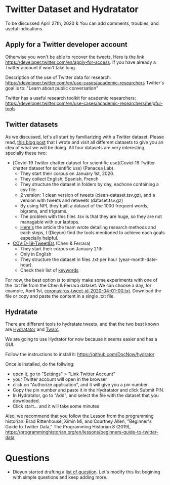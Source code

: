 # Twitter Dataset and Hydratator

To be discussed April 27th, 2020 & You can add comments, troubles, and useful indications.

## Apply for a Twitter developer account

Otherwise you won't be able to recover the tweets. Here is the link <https://developer.twitter.com/en/apply-for-access>. If you have already a Twitter account it won't take long.

Description of the use of Twitter data for research: <https://developer.twitter.com/en/use-cases/academic-researchers>
Twitter's goal is to: "Learn about public conversation"

Twitter has a useful research toolkit for academic researchers: <https://developer.twitter.com/en/use-cases/academic-researchers/helpful-tools>

## Twitter datasets 

As we discussed, let's all start by familiarizing with a Twitter dataset. Please read, [this blog post](https://covid.dh.miami.edu/2020/04/23/mining-twitter-and-covid-19-datasets/) that I wrote and visit all different datasets to give you an idea of what we will be doing. All four datasets are very interesting, specially these two: 

* [Covid-19 Twitter chatter dataset for scientific use](Covid-19 Twitter chatter dataset for scientific use) (Panacea Lab).
   * They start their corpus on January 1st, 2020. 
   * They collect English, Spanish, French
   * They structure the dataset in folders by day, eachone containing a csv file: 
    - 2 version: 1 clean version of tweets (clean-dataset.tsv.gz), and a version with tweets and retweets (dataset.tsv.gz)
    - By using NPL they built a dataset of the 1000 frequent words, bigrams, and trigrams.
   * The problem with this files .tsv is that they are huge, so they are not managable with our laptops.
   * [Here's](https://arxiv.org/pdf/2004.03688.pdf) the article the team wrote detailing research methods and each steps, I (Dieyun) find the tools mentioned to achieve each goals especially helpful. 
* [COVID-19-TweetIDs](https://github.com/echen102/COVID-19-TweetIDs) (Chen & Ferrara)
  * They start their corpus on January 21th
  * Only in English
  * They structure the dataset in files .txt per hour (year-month-date-hour). 
  * Check their list of [keywords](https://github.com/echen102/COVID-19-TweetIDs/blob/master/keywords.txt)

For now, the best option is to simply make some experiments with one of the .txt file from the Chen & Ferrara dataset. We can choose a day, for example, April 1st, [coronavirus-tweet-id-2020-04-01-00.txt](https://github.com/echen102/COVID-19-TweetIDs/blob/master/2020-04/coronavirus-tweet-id-2020-04-01-00.txt). Download the file or copy and paste the content in a single .txt file. 

## Hydratate 

There are different tools to hydratate tweets, and that the two best known are [Hydratator](https://github.com/DocNow/hydrator) and [Twarc](https://github.com/DocNow/twarc)

We are going to use Hydrator for now because it seems easier and has a GUI. 

Follow the instructions to install it: https://github.com/DocNow/hydrator 

Once is installed, do the follwing: 

- open it, go to "Settings" > "Link Twitter Account"
- your Twitter account will open in the browser 
- click on "Authorize application", and it will give you a pin number. 
- Copy the pin number and paste it in the Hydratator and click Submit PIN. 
- In Hydratator, go to "Add", and select the file with the dataset that you downloaded. 
- Click start... and it will take some minutes

Also, we recommend that you follow the Lesson from the programming historian: Brad Rittenhouse, Ximin Mi, and Courtney Allen, "Beginner's Guide to Twitter Data," The Programming Historian 8 (2019), <https://programminghistorian.org/en/lessons/beginners-guide-to-twitter-data> 

# Questions
- Dieyun started drafting a [list of question](https://github.com/dh-miami/narratives_covid19/blob/master/twitter-corpus/questions.md). Let's modify this list begining with simple questions and keep adding more. 


